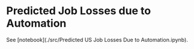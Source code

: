 # Predicted Job Losses due to Automation

See [notebook](./src/Predicted US Job Losses Due to Automation.ipynb).
